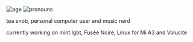 ![age](https://img.shields.io/badge/age-18-blue) ![pronouns](https://img.shields.io/endpoint?url=https://pronoundb.org/shields/605b49450a76712a6e5fdd29&style=flat&color=9262d6)

tea snob, personal computer user and music nerd

currently working on mint.lgbt, Fusée Noire, Linux for Mi A3 and Volucite
